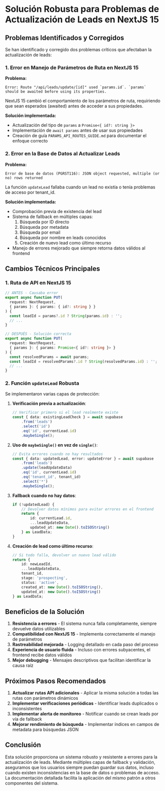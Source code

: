 # Solución Robusta para Problemas de Actualización de Leads en NextJS 15

## Problemas Identificados y Corregidos

Se han identificado y corregido dos problemas críticos que afectaban la actualización de leads:

### 1. Error en Manejo de Parámetros de Ruta en NextJS 15

**Problema:**
```
Error: Route "/api/leads/update/[id]" used `params.id`. `params` should be awaited before using its properties.
```

NextJS 15 cambió el comportamiento de los parámetros de ruta, requiriendo que sean esperados (awaited) antes de acceder a sus propiedades.

**Solución implementada:**
- Actualización del tipo de `params` a `Promise<{ id?: string }>`
- Implementación de `await params` antes de usar sus propiedades
- Creación de guía `PARAMS_API_ROUTES_GUIDE.md` para documentar el enfoque correcto

### 2. Error en la Base de Datos al Actualizar Leads

**Problema:**
```
Error de base de datos (PGRST116): JSON object requested, multiple (or no) rows returned
```

La función `updateLead` fallaba cuando un lead no existía o tenía problemas de acceso por tenant_id.

**Solución implementada:**
- Comprobación previa de existencia del lead
- Sistema de fallback en múltiples capas:
  1. Búsqueda por ID directo
  2. Búsqueda por metadata
  3. Búsqueda por email
  4. Búsqueda por nombre en leads conocidos
  5. Creación de nuevo lead como último recurso
- Manejo de errores mejorado que siempre retorna datos válidos al frontend

## Cambios Técnicos Principales

### 1. Ruta de API en NextJS 15

```typescript
// ANTES - Causaba error
export async function PUT(
  request: NextRequest,
  { params }: { params: { id?: string } }
) {
  const leadId = params?.id ? String(params.id) : '';
  // ...
}

// DESPUÉS - Solución correcta
export async function PUT(
  request: NextRequest,
  { params }: { params: Promise<{ id?: string }> }
) {
  const resolvedParams = await params;
  const leadId = resolvedParams?.id ? String(resolvedParams.id) : '';
  // ...
}
```

### 2. Función `updateLead` Robusta

Se implementaron varias capas de protección:

1. **Verificación previa a actualización**:
   ```typescript
   // Verificar primero si el lead realmente existe
   const { data: existingLeadCheck } = await supabase
       .from('leads')
       .select('id')
       .eq('id', currentLead.id)
       .maybeSingle();
   ```

2. **Uso de `maybeSingle()` en vez de `single()`**:
   ```typescript
   // Evita errores cuando no hay resultados
   const { data: updatedLead, error: updateError } = await supabase
       .from('leads')
       .update(leadUpdateData)
       .eq('id', currentLead.id)
       .eq('tenant_id', tenant_id)
       .select('*')
       .maybeSingle();
   ```

3. **Fallback cuando no hay datos**:
   ```typescript
   if (!updatedLead) {
       // Devolver datos mínimos para evitar errores en el frontend
       return {
           id: currentLead.id,
           ...leadUpdateData,
           updated_at: new Date().toISOString()
       } as LeadData;
   }
   ```

4. **Creación de lead como último recurso**:
   ```typescript
   // Si todo falla, devolver un nuevo lead válido
   return {
       id: newLeadId,
       ...leadUpdateData,
       tenant_id,
       stage: 'prospecting',
       status: 'active',
       created_at: new Date().toISOString(),
       updated_at: new Date().toISOString()
   } as LeadData;
   ```

## Beneficios de la Solución

1. **Resistencia a errores** - El sistema nunca falla completamente, siempre devuelve datos utilizables
2. **Compatibilidad con NextJS 15** - Implementa correctamente el manejo de parámetros
3. **Rastreabilidad mejorada** - Logging detallado en cada paso del proceso
4. **Experiencia de usuario fluida** - Incluso con errores subyacentes, el frontend recibe datos válidos
5. **Mejor debugging** - Mensajes descriptivos que facilitan identificar la causa raíz

## Próximos Pasos Recomendados

1. **Actualizar rutas API adicionales** - Aplicar la misma solución a todas las rutas con parámetros dinámicos
2. **Implementar verificaciones periódicas** - Identificar leads duplicados o inconsistentes
3. **Implementar alerta de monitoreo** - Notificar cuando se crean leads por vía de fallback
4. **Mejorar rendimiento de búsqueda** - Implementar índices en campos de metadata para búsquedas JSON

## Conclusión

Esta solución proporciona un sistema robusto y resistente a errores para la actualización de leads. Mediante múltiples capas de fallback y validación, aseguramos que los usuarios siempre puedan guardar sus datos, incluso cuando existen inconsistencias en la base de datos o problemas de acceso. La documentación detallada facilita la aplicación del mismo patrón a otros componentes del sistema.